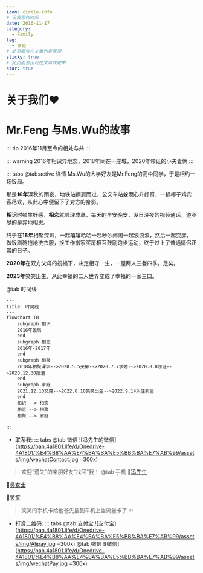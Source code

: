 ```yaml
---
icon: circle-info
# 设置写作时间
date: 2016-11-17
category:
  - Family
tag:
  - 家庭
# 此页面会在文章列表置顶
sticky: true
# 此页面会出现在文章收藏中
star: true
---
```

# 关于我们❤️

# Mr.Feng 与Ms.Wu的故事

::: tip  2016年11月至今的相处与共
:::

::: warning  2016年相识异地恋，2018年同在一座城，2020年领证的小夫妻俩
:::

::: tabs
@tab:active  详情
Ms.Wu的大学好友是Mr.Feng的高中同学，于是相约一场饭局。

那是**16年**深秋的雨夜，地铁站擦肩而过，公交车站躲雨心升好奇，一锅椰子鸡宾客尽欢，从此心中便留下了对方的身影。

**相识**时顿生好感，**相恋**就顺理成章，每天的早安晚安，没日没夜的视频通话，道不尽的是异地相思。

终于在**18年**相聚深圳，一起嘻嘻哈哈一起吵吵闹闹一起浪浪浪，然后一起变胖，做饭刷碗拖地洗衣服，换工作搬家买房相互鼓励跑步运动，终于过上了普通情侣正常的日子。

**2020年**在双方父母的祝福下，决定相守一生，一屋两人三餐四季，足矣。

**2023年**笑笑出生，从此幸福的二人世界变成了幸福的一家三口。

@tab 时间线

```mermaid
---
title: 时间线
---
flowchart TB
    subgraph 相识
    2016年饭局
    end
    subgraph 相恋
    2016年-2017年
    end
    subgraph 相聚
    2018年相聚深圳-->2020.5.5买房-->2020.7.7求婚-->2020.8.8领证-->2020.12.30摆酒
    end
    subgraph 家庭
    2021.12.10交房-->2022.8.10笑笑出生-->2022.9.14入住新屋
    end
    相识 --> 相恋
    相恋 --> 相聚
    相聚 --> 家庭
```

:::

- 联系我:
::: tabs
@tab 微信
![冯先生的微信](https://pan.4a1801.life/d/Onedrive-4A1801/%E4%B8%AA%E4%BA%BA%E5%BB%BA%E7%AB%99/assets/img/wechatContact.jpg =300x)
>欢迎“遗失”的亲朋好友“找回”我！
@tab 手机
🤙<a href="tel:17503049257">冯先生</a>

🤙<a href="tel:13642865881 ">吴女士</a>

🤙<a href="tel:16620810234 ">笑笑</a>
> 笑笑的手机卡给他爸先插到车机上当流量卡了
:::
- 打赏二维码:
::: tabs
@tab 支付宝
![支付宝](https://pan.4a1801.life/d/Onedrive-4A1801/%E4%B8%AA%E4%BA%BA%E5%BB%BA%E7%AB%99/assets/img/Alipay.jpg =300x)
@tab 微信
![微信](https://pan.4a1801.life/d/Onedrive-4A1801/%E4%B8%AA%E4%BA%BA%E5%BB%BA%E7%AB%99/assets/img/wechatPay.jpg =300x)
